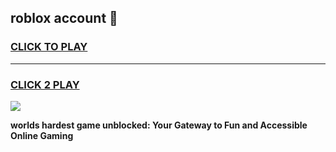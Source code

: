 
## roblox account 👋
<h3>
<a href="https://premium.freeplayer.one?title=roblox_account&ref=13F">CLICK TO PLAY</a></h3>
<hr>

<h3>
<a href="https://premium.freeplayer.one?title=roblox_account&ref=13F">CLICK 2 PLAY</a>
  
</h3>

<a href="https://premium.freeplayer.one?title=roblox_account&ref=12F/"><img src="https://clearcache.store/games.png"></a>


**worlds hardest game unblocked: Your Gateway to Fun and Accessible Online Gaming**
